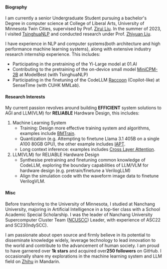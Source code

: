 
#### Biography
I am currently a senior Undergraduate Student pursuing a bachelor's Degree in computer science at College of Liberal Arts, University of Minnesota Twin Cities, supervised by Prof. [Zirui Liu](https://zirui-ray-liu.github.io/). In the summer of 2023, I visited [TsinghuaNLP](https://github.com/thunlp) and conducted research under Prof. [Zhiyuan Liu](https://nlp.csai.tsinghua.edu.cn/~lzy/). 

I have experience in NLP and computer systems(both architecture and high performance machine learning systems), along with extensive industry research internship experience. This includes:

* Participating in the pretraining of the Yi-Large model at 01.AI
* Contributing to the pretraining of the on-device small model [MiniCPM-2B](https://huggingface.co/collections/openbmb/minicpm-2b-65d48bf958302b9fd25b698f) at ModelBest (with TsinghuaNLP)
* Participating in the finetuning of the CodeLLM [Raccoon](https://raccoon.sensetime.com/code) (Copilot-like) at SenseTime (with CUHK MMLab).

#### Research Interests

My current passion revolves around building **EFFICIENT** system solutions to AGI and LLM(VLM) for **RELIABLE** Hardware Design, this includes:

1. Machine Learning System 
    * Training: Design more effective training system and algorithms, examples include [BMTrain](https://github.com/OpenBMB/BMTrain).
    * Quantization (e.g. Attempting to finetune Llama 3.1 405B on a single A100 80GB GPU), the other example includes [IAPT](https://arxiv.org/pdf/2405.18203).
    * Long context inference: examples includes [Cross Layer Attention](https://github.com/JerryYin777/Cross-Layer-Attention).
2. LLM(VLM) for RELIABLE Hardware Design
    * Synthesise pretraining and finetuning common knowledge of CodeLLM, exploring the boundary capabilities of LLM/VLM for hardware design (e.g. pretrain/finetune a VerilogLLM)
    * Align the simulation code with the waveform image data to finetune VerilogVLM.

#### Misc

Before transferring to the University of Minnesota, I studied at Nanchang University, majoring in Artificial Intelligence in a top-tier class with a School Academic Special Scholarship. I was the leader of Nanchang University Supercomputer Cluster Team ([NCUSCC](https://ncuscc.github.io/)) Leader, with experience of ASC22 and SC23(IndySCC). 

I am passionate about open source and firmly believe in its potential to disseminate knowledge widely, leverage technology to lead innovation to the world and contribute to the advancement of human society. I am proud to have garnered over **1k stars** and acquired over**250 followers** on GitHub. I occasionally share my explorations in the machine learning system and LLM field on [Zhihu](https://www.zhihu.com/people/ycr222/posts) in Mandarin.


<!-- Before transferring to the University of Minnesota, I studied at Nanchang University, majoring in Artificial Intelligence in a top-tier class with a School Academic Special Scholarship. I was honored to be advised by Professor [Zichen Xu](https://good.ncu.edu.cn/Pages/Professor.html) at [GOOD LAB](https://good.ncu.edu.cn) starting from March 2022, where my focus was on solving data-centric challenges and building efficient and reliable systems. I was the leader of Nanchang University Supercomputer Cluster Team ([NCUSCC](https://hpc.ncuscc.tech/)) Leader, with experience of ASC22 and SC23(IndySCC). -->

<!-- I was also fortunately recruited as a research assistant at [TsinghuaNLP](https://github.com/thunlp) in Beijing from July to September 2023, advised by Professor [Zhiyuan Liu](https://nlp.csai.tsinghua.edu.cn/~lzy/), [Weilin Zhao](https://achazwl.github.io/) and [Xu Han](https://scholar.google.com/citations?user=rz4rOSMAAAAJ&hl=zh-CN), trying to build efficient distributed large language model training framework [BMTrain](https://github.com/OpenBMB/BMTrain) and Develop 2B on-device Chinese LLM [MiniCPM](https://huggingface.co/collections/openbmb/minicpm-2b-65d48bf958302b9fd25b698f) at ModelBest (面壁智能). I also interned at 01.AI (零一万物) and SenseTime Research (商汤研究院) as algorithm intern. -->

<!-- I am passionate about open source and firmly believe in its potential to disseminate knowledge widely, leverage technology to lead innovation to the world and contribute to the advancement of human society. I am proud to have garnered over **1000 stars** and acquired over**200 followers** on GitHub. It is gratifying to know that my open-source projects have benefitted numerous individuals, and I have personally gained valuable knowledge from the open-source community. -->

<!-- #### Contact
* Github: [JerryYin777](https://github.com/JerryYin777)
* Email: yin00486 [at] umn.edu
* Google Scholar：[Congrui Yin's Google Scholar](https://scholar.google.com/citations?hl=en&user=7gsdLw4AAAAJ)

#### Education
2023.12 - Present, Computer Science, College of Liberal Arts, University of Minnesota Twin Cities.

2021.09 - 2023.12, Artificial Intelligence, School of Information Engineering, Nanchang University.

#### Research Interests
Natural Language Processing, Machine Learning System.

#### Skills
* **Natural Language Processing:** Proficient in using the PyTorch framework, with the ability to reproduce mainstream large-scale models in the industry (such as Baichuan, llama2, Qwen). Proficient in using quantization and inference tools such as QLoRA, vLLM, and skilled in distributed parallel training (using training tools such as BMTrain, DeepSpeed).

* **High Performance Computing:** Proficient in CUDA Programming, familiar with C++, knowledgeable in compiler optimization principles, and understanding of MPI, OpenMP, and SIMD acceleration optimization technologies.

* **Computer System Architecture:** Familiar with GPU architecture and RISC-V instruction set, and has participated in the [One Life, One Core](https://ysyx.oscc.cc/) project.

* **Other:** Understanding of serverless computing architecture, experience in applying federated learning in network security, involvement in both front-end and back-end development, familiarity with Linux operating system and operation and maintenance ( maintained a large server cluster with 21 nodes in the GOOD LAB). Additionally, has researched computer vision and reinforcement learning in the field of artificial intelligence. -->
